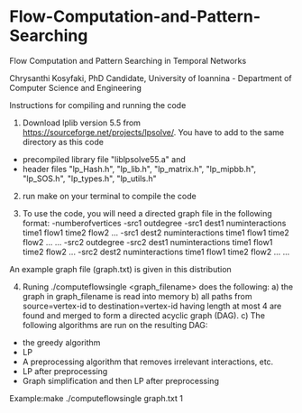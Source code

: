 # Flow-Computation-and-Pattern-Searching
Flow Computation and Pattern Searching in Temporal Networks


Chrysanthi Kosyfaki, 
 PhD Candidate,
 University of Ioannina - Department of Computer Science and Engineering

Instructions for compiling and running the code

1) Download lplib version 5.5 from https://sourceforge.net/projects/lpsolve/. You have to add to the same directory as this code 
- precompiled library file "liblpsolve55.a" and
- header files "lp_Hash.h", "lp_lib.h", "lp_matrix.h", "lp_mipbb.h", "lp_SOS.h", "lp_types.h", "lp_utils.h"

2) run make on your terminal to compile the code

3) To use the code, you will need a directed graph file in the following format:
-numberofvertices
-src1 outdegree
-src1 dest1 numinteractions time1 flow1 time2 flow2 ...
-src1 dest2 numinteractions time1 flow1 time2 flow2 ...
...
-src2 outdegree
-src2 dest1 numinteractions time1 flow1 time2 flow2 ...
-src2 dest2 numinteractions time1 flow1 time2 flow2 ...
...

An example graph file (graph.txt) is given in this distribution

4) Runing ./computeflowsingle  <graph_filename> <vertex-id> does the following:
a) the graph in graph_filename is read into memory
b) all paths from source=vertex-id to destination=vertex-id having length at most 4 are found and merged to form a directed acyclic graph (DAG). 
c) The following algorithms are run on the resulting DAG:
- the greedy algorithm
- LP
- A preprocessing algorithm that removes irrelevant interactions, etc.
- LP after preprocessing
- Graph simplification and then LP after preprocessing 

Example:make
        ./computeflowsingle graph.txt 1





